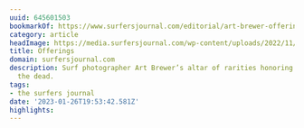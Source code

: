 ```yaml
---
uuid: 645601503
bookmarkOf: https://www.surfersjournal.com/editorial/art-brewer-offerings/
category: article
headImage: https://media.surfersjournal.com/wp-content/uploads/2022/11/10165528/Art-Brewer-Bunker-75_005_bunk-sleeping.jpeg
title: Offerings
domain: surfersjournal.com
description: Surf photographer Art Brewer’s altar of rarities honoring the quick and
  the dead.
tags:
- the surfers journal
date: '2023-01-26T19:53:42.581Z'
highlights: 
---
```



